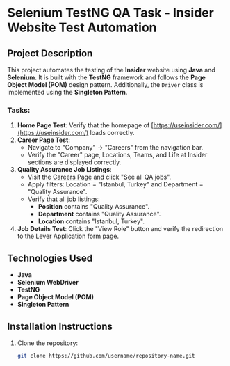 # Selenium TestNG QA Task - Insider Website Test Automation

## Project Description
This project automates the testing of the **Insider** website using **Java** and **Selenium**. It is built with the **TestNG** framework and follows the **Page Object Model (POM)** design pattern. Additionally, the `Driver` class is implemented using the **Singleton Pattern**.

### Tasks:
1. **Home Page Test**: Verify that the homepage of [https://useinsider.com/](https://useinsider.com/) loads correctly.
2. **Career Page Test**:
    - Navigate to "Company" -> "Careers" from the navigation bar.
    - Verify the "Career" page, Locations, Teams, and Life at Insider sections are displayed correctly.
3. **Quality Assurance Job Listings**:
    - Visit the [Careers Page](https://useinsider.com/careers/quality-assurance/) and click "See all QA jobs".
    - Apply filters: Location = "Istanbul, Turkey" and Department = "Quality Assurance".
    - Verify that all job listings:
        - **Position** contains "Quality Assurance".
        - **Department** contains "Quality Assurance".
        - **Location** contains "Istanbul, Turkey".
4. **Job Details Test**: Click the "View Role" button and verify the redirection to the Lever Application form page.

## Technologies Used
- **Java**
- **Selenium WebDriver**
- **TestNG**
- **Page Object Model (POM)**
- **Singleton Pattern**

## Installation Instructions
1. Clone the repository:
   ```bash
   git clone https://github.com/username/repository-name.git
